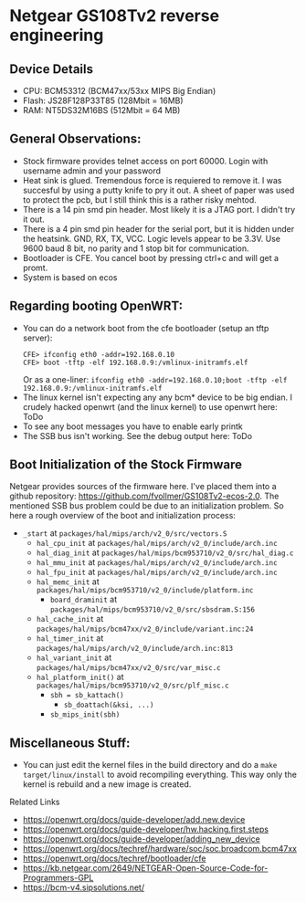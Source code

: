 Netgear GS108Tv2 reverse engineering
=======================================

## Device Details
 * CPU: BCM53312 (BCM47xx/53xx MIPS Big Endian)
 * Flash: JS28F128P33T85 (128Mbit = 16MB)
 * RAM: NT5DS32M16BS (512Mbit = 64 MB)

## General Observations:
 * Stock firmware provides telnet access on port 60000. Login with username admin and your password
 * Heat sink is glued. Tremendous force is requiered to remove it. I was succesful by using a putty knife to pry it out. A sheet of paper was used to protect the pcb, but I still think this is a rather risky mehtod.
 * There is a 14 pin smd pin header. Most likely it is a JTAG port. I didn't try it out.
 * There is a 4 pin smd pin header for the serial port, but it is hidden under the heatsink. GND, RX, TX, VCC. Logic levels appear to be 3.3V. Use 9600 baud 8 bit, no parity and 1 stop bit for communication.
* Bootloader is CFE. You cancel boot by pressing ctrl+c and will get a promt.
* System is based on ecos

## Regarding booting OpenWRT:
 * You can do a network boot from the cfe bootloader (setup an tftp server):
   ```
   CFE> ifconfig eth0 -addr=192.168.0.10
   CFE> boot -tftp -elf 192.168.0.9:/vmlinux-initramfs.elf
   ```
   Or as a one-liner: `ifconfig eth0 -addr=192.168.0.10;boot -tftp -elf 192.168.0.9:/vmlinux-initramfs.elf`
 * The linux kernel isn't expecting any any bcm* device to be big endian. I crudely hacked openwrt (and the linux kernel) to use openwrt here: ToDo
 * To see any boot messages you have to enable early printk
 * The SSB bus isn't working. See the debug output here: ToDo
 
## Boot Initialization of the Stock Firmware
Netgear provides sources of the firmware here. I've placed them into a github repository: https://github.com/fvollmer/GS108Tv2-ecos-2.0. The mentioned SSB bus problem could be due to an initialization problem. So here a rough overview of the boot and initialization process:
 * `_start`                        at `packages/hal/mips/arch/v2_0/src/vectors.S`
	* `hal_cpu_init`                at `packages/hal/mips/arch/v2_0/include/arch.inc`
	* `hal_diag_init`               at `packages/hal/mips/bcm953710/v2_0/src/hal_diag.c`
	* `hal_mmu_init`                at `packages/hal/mips/arch/v2_0/include/arch.inc`
	* `hal_fpu_init`                at `packages/hal/mips/arch/v2_0/include/arch.inc`
	* `hal_memc_init`               at `packages/hal/mips/bcm953710/v2_0/include/platform.inc`
		* `board_draminit`           at `packages/hal/mips/bcm953710/v2_0/src/sbsdram.S:156`
	* `hal_cache_init`              at `packages/hal/mips/bcm47xx/v2_0/include/variant.inc:24`
	* `hal_timer_init`              at `packages/hal/mips/arch/v2_0/include/arch.inc:813`
	* `hal_variant_init`            at `packages/hal/mips/bcm47xx/v2_0/src/var_misc.c`
	* `hal_platform_init()`         at `packages/hal/mips/bcm953710/v2_0/src/plf_misc.c`
		* `sbh = sb_kattach()`
			* `sb_doattach(&ksi, ...)`
		* `sb_mips_init(sbh)`



## Miscellaneous Stuff:
 * You can just edit the kernel files in the build directory and do a `make target/linux/install` to avoid recompiling everything. This way only the kernel is rebuild and a new image is created.

Related Links
 * https://openwrt.org/docs/guide-developer/add.new.device
 * https://openwrt.org/docs/guide-developer/hw.hacking.first.steps
 * https://openwrt.org/docs/guide-developer/adding_new_device
 * https://openwrt.org/docs/techref/hardware/soc/soc.broadcom.bcm47xx
 * https://openwrt.org/docs/techref/bootloader/cfe
 * https://kb.netgear.com/2649/NETGEAR-Open-Source-Code-for-Programmers-GPL
 * https://bcm-v4.sipsolutions.net/
